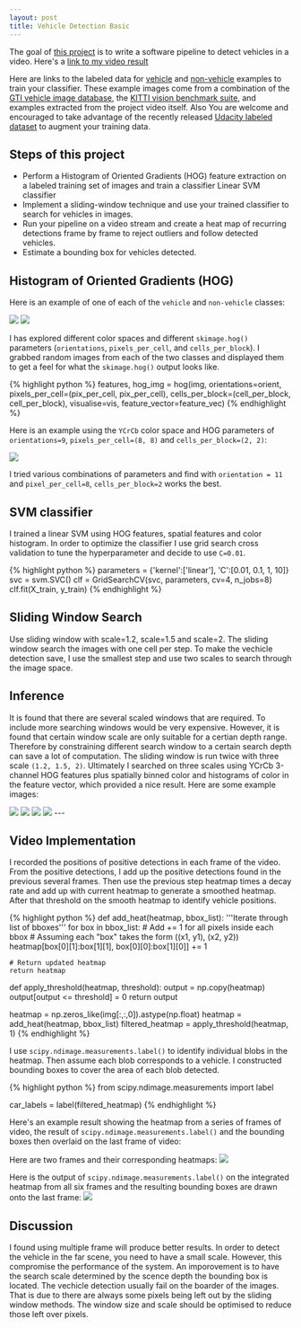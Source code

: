 ```yaml
---
layout: post
title: Vehicle Detection Basic 
---
```


The goal of [this project](https://jiajuns.github.io/VehicleDetectionBasic/) is to write a software pipeline to detect vehicles in a video. Here's a [link to my video result](https://raw.githubusercontent.com/jiajuns/VehicleDetectionBasic/master/output_video_final.mp4)

Here are links to the labeled data for [vehicle](https://s3.amazonaws.com/udacity-sdc/Vehicle_Tracking/vehicles.zip) and [non-vehicle](https://s3.amazonaws.com/udacity-sdc/Vehicle_Tracking/non-vehicles.zip) examples to train your classifier.  These example images come from a combination of the [GTI vehicle image database](http://www.gti.ssr.upm.es/data/Vehicle_database.html), the [KITTI vision benchmark suite](http://www.cvlibs.net/datasets/kitti/), and examples extracted from the project video itself. Also You are welcome and encouraged to take advantage of the recently released [Udacity labeled dataset](https://github.com/udacity/self-driving-car/tree/master/annotations) to augment your training data. 

Steps of this project
---
* Perform a Histogram of Oriented Gradients (HOG) feature extraction on a labeled training set of images and train a classifier Linear SVM classifier
* Implement a sliding-window technique and use your trained classifier to search for vehicles in images.
* Run your pipeline on a video stream and create a heat map of recurring detections frame by frame to reject outliers and follow detected vehicles.
* Estimate a bounding box for vehicles detected.


Histogram of Oriented Gradients (HOG)
---
Here is an example of one of each of the `vehicle` and `non-vehicle` classes:

<img src="https://raw.githubusercontent.com/jiajuns/VehicleDetectionBasic/master/examples/car.png">
<img src="https://raw.githubusercontent.com/jiajuns/VehicleDetectionBasic/master/examples/notcar.png">

I has explored different color spaces and different `skimage.hog()` parameters (`orientations`, `pixels_per_cell`, and `cells_per_block`).  I grabbed random images from each of the two classes and displayed them to get a feel for what the `skimage.hog()` output looks like.

{% highlight python %}
features, hog_img = hog(img, orientations=orient,
                        pixels_per_cell=(pix_per_cell, pix_per_cell),
                        cells_per_block=(cell_per_block, cell_per_block),
                        visualise=vis, feature_vector=feature_vec)
{% endhighlight %}

Here is an example using the `YCrCb` color space and HOG parameters of `orientations=9`, `pixels_per_cell=(8, 8)` and `cells_per_block=(2, 2)`:

<img src="https://raw.githubusercontent.com/jiajuns/VehicleDetectionBasic/master/examples/HOG_example.png">

I tried various combinations of parameters and find with `orientation = 11` and `pixel_per_cell=8`, `cells_per_block=2` works the best.

SVM classifier
---
I trained a linear SVM using HOG features, spatial features and color histogram. In order to optimize the classifier I use grid search cross validation to tune the hyperparameter and decide to use `C=0.01`.

{% highlight python %}
parameters = {'kernel':['linear'], 'C':[0.01, 0.1, 1, 10]}
svc = svm.SVC()
clf = GridSearchCV(svc, parameters, cv=4, n_jobs=8)
clf.fit(X_train, y_train)
{% endhighlight %}

Sliding Window Search
---
Use sliding window with scale=1.2, scale=1.5 and scale=2. The sliding window search the images with one cell per step. To make the vechicle detection save, I use the smallest step and use two scales to search through the image space.

Inference
---
It is found that there are several scaled windows that are required. To include more searching windows would be very expensive. However, it is found that certain window scale are only suitable for a certian depth range. Therefore by constraining different search window to a certain search depth can save a lot of computation. The sliding window is run twice with three scale `(1.2, 1.5, 2)`. Ultimately I searched on three scales using YCrCb 3-channel HOG features plus spatially binned color and histograms of color in the feature vector, which provided a nice result.  Here are some example images:

<img src="https://raw.githubusercontent.com/jiajuns/VehicleDetectionBasic/master/examples/sliding_window1.png">
<img src="https://raw.githubusercontent.com/jiajuns/VehicleDetectionBasic/master/examples/sliding_window2.png">
<img src="https://raw.githubusercontent.com/jiajuns/VehicleDetectionBasic/master/examples/sliding_window3.png">
<img src="https://raw.githubusercontent.com/jiajuns/VehicleDetectionBasic/master/examples/sliding_window4.png">
---

Video Implementation
---
I recorded the positions of positive detections in each frame of the video.  From the positive detections, I add up the positive detections found in the previous several frames. Then use the previous step heatmap times a decay rate and add up with current heatmap to generate a smoothed heatmap. After that threshold on the smooth heatmap to identify vehicle positions. 

{% highlight python %}
def add_heat(heatmap, bbox_list):
    '''Iterate through list of bboxes'''
    for box in bbox_list:
        # Add += 1 for all pixels inside each bbox
        # Assuming each "box" takes the form ((x1, y1), (x2, y2))
        heatmap[box[0][1]:box[1][1], box[0][0]:box[1][0]] += 1

    # Return updated heatmap
    return heatmap

def apply_threshold(heatmap, threshold):
    output = np.copy(heatmap)
    output[output <= threshold] = 0
    return output

heatmap = np.zeros_like(img[:,:,0]).astype(np.float)
heatmap = add_heat(heatmap, bbox_list)
filtered_heatmap = apply_threshold(heatmap, 1)
{% endhighlight %}

I use `scipy.ndimage.measurements.label()` to identify individual blobs in the heatmap.  Then assume each blob corresponds to a vehicle.  I constructed bounding boxes to cover the area of each blob detected.

{% highlight python %}
from scipy.ndimage.measurements import label

car_labels = label(filtered_heatmap)
{% endhighlight %}

Here's an example result showing the heatmap from a series of frames of video, the result of `scipy.ndimage.measurements.label()` and the bounding boxes then overlaid on the last frame of video:

Here are two frames and their corresponding heatmaps:
<img src="https://raw.githubusercontent.com/jiajuns/VehicleDetectionBasic/master/examples/bboxes_and_heat.png">

Here is the output of `scipy.ndimage.measurements.label()` on the integrated heatmap from all six frames and the resulting bounding boxes are drawn onto the last frame:
<img src="https://raw.githubusercontent.com/jiajuns/VehicleDetectionBasic/master/examples/final_output.png">

Discussion
---
I found using multiple frame will produce better results. In order to detect the vehicle in the far scene, you need to have a small scale. However, this compromise the performance of the system. An imporovement is to have the search scale determined by the scence depth the bounding box is located. The vechicle detection usually fail on the boarder of the images. That is due to there are always some pixels being left out by the sliding window methods. The window size and scale should be optimised to reduce those left over pixels.